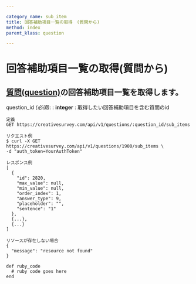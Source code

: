 ```yaml
---

category_name: sub_item
title: 回答補助項目一覧の取得　(質問から)
method: index
parent_klass: question

---
```


# 回答補助項目一覧の取得(質問から)

## [質問(question)](#question)の回答補助項目一覧を取得します。

question_id _(必須)_:
: __integer__
: 取得したい回答補助項目を含む質問のid

~~~
定義
GET https://creativesurvey.com/api/v1/questions/:question_id/sub_items

リクエスト例
$ curl -X GET https://creativesurvey.com/api/v1/questions/1900/sub_items \
-d "auth_token=YourAuthToken"

レスポンス例
[
  {
    "id": 2820,
    "max_value": null,
    "min_value": null,
    "order_index": 1,
    "answer_type": 9,
    "placeholder": "",
    "sentence": "1"
  },
  {...},
  {...}
]  
  
リソースが存在しない場合
{
  "message": "resource not found"
}
~~~

~~~
def ruby_code
  # ruby code goes here
end
~~~
